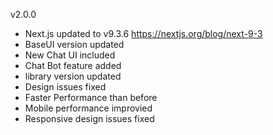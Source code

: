v2.0.0

- Next.js updated to v9.3.6 https://nextjs.org/blog/next-9-3
- BaseUI version updated
- New Chat UI included
- Chat Bot feature added
- library version updated
- Design issues fixed
- Faster Performance than before
- Mobile performance improvied
- Responsive design issues fixed
